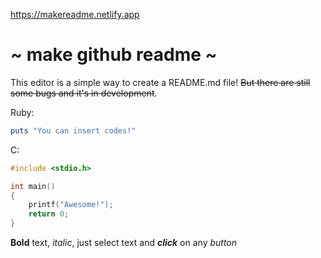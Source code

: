 https://makereadme.netlify.app

<h1>~ make github readme ~</h1>This editor is a simple way to create a README.md file! <s>But there are still some bugs and it's in development</s>.

Ruby:
```ruby
puts "You can insert codes!"
```

C:
```c
#include <stdio.h>

int main()
{
    printf("Awesome!");
    return 0;
}
```
 

<b>Bold</b> text, <i>italic</i>, just select text and <b><i>click</i></b> on any <i>button</i>

